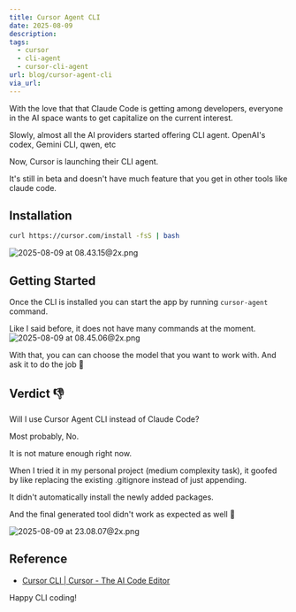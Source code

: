 ```yaml
---
title: Cursor Agent CLI
date: 2025-08-09
description: 
tags:
  - cursor
  - cli-agent
  - cursor-cli-agent
url: blog/cursor-agent-cli
via_url:
---
```


With the love that that Claude Code is getting among developers, everyone in the AI space wants to get capitalize on the current interest.

Slowly, almost all the AI providers started offering CLI agent. OpenAI's codex, Gemini CLI, qwen, etc

Now, Cursor is launching their CLI agent.

It's still in beta and doesn't have much feature that you get in other tools like claude code.

## Installation
```bash
curl https://cursor.com/install -fsS | bash
```

![2025-08-09 at 08.43.15@2x.png](/images/2025-08-09-at-08.43.15-at-2x.png)

## Getting Started

Once the CLI is installed you can start the app by running `cursor-agent` command.

Like I said before, it does not have many commands at the moment.
![2025-08-09 at 08.45.06@2x.png](/images/2025-08-09-at-08.45.06-at-2x.png)

With that, you can can choose the model that you want to work with. And ask it to do the job 🤖

## Verdict 👎

Will I use Cursor Agent CLI instead of Claude Code?

Most probably, No.

It is not mature enough right now.

When I tried it in my personal project (medium complexity task), it goofed by like replacing the existing .gitignore instead of just appending.

It didn't automatically install the newly added packages.

And the final generated tool didn't work as expected as well 🙈

![2025-08-09 at 23.08.07@2x.png](/images/2025-08-09-at-23.08.07-at-2x.png)

## Reference
- [Cursor CLI | Cursor - The AI Code Editor](https://cursor.com/cli)

Happy CLI coding!
